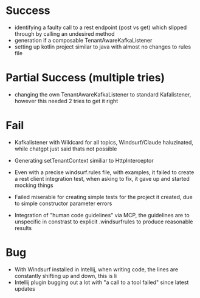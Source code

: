 # Success

- identifying a faulty call to a rest endpoint (post vs get) which slipped through by calling an undesired method
- generation if a composable TenantAwareKafkaListener
- setting up kotlin project similar to java with almost no changes to rules file

# Partial Success (multiple tries)
- changing the own TenantAwareKafkaListener to standard Kafalistener, however this needed 2 tries to get it right

# Fail
- Kafkalistener with Wildcard for all topics, Windsurf/Claude haluzinated, while chatgpt just said thats not possible
- Generating setTenantContext similiar to HttpInterceptor
- Even with a precise windsurf.rules file, with examples, it failed to create a rest client integration test, when asking to fix, it gave up and started mocking things
- Failed miserable for creating simple tests for the project it created, due to simple constructor parameter errors

- Integration of "human code guidelines" via MCP, the guidelines are to unspecific in constrast to explicit .windsurfrules to produce reasonable results  

# Bug
- With Windsurf installed in Intellij, when writing code, the lines are constantly shifting up and down, this is li
- Intellij plugin bugging out a lot with "a call to a tool failed" since latest updates

